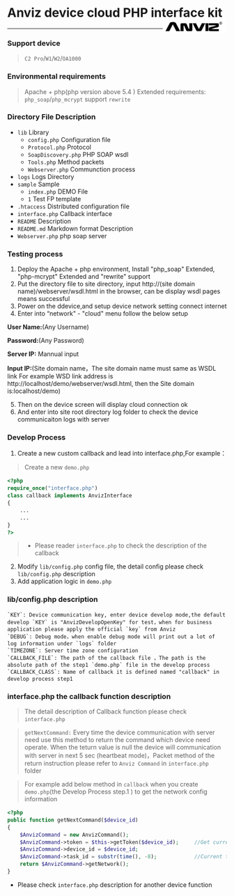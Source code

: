 # Anviz device cloud PHP interface kit<img src="logo.png" style="height:30px;" align="right">

------------

### Support device
> `C2 Pro`/`W1`/`W2`/`OA1000`

### Environmental requirements
> Apache + php(php version above 5.4 )
> Extended requirements: `php_soap`/`php_mcrypt`
> support `rewrite`

### Directory File Description
* `lib`            Library
    * `config.php`          Configuration file
	* `Protocol.php`        Protocol
	* `SoapDiscovery.php`   PHP SOAP wsdl
	* `Tools.php`           Method packets
	* `Webserver.php`       Communction process
* `logs`           Logs Directory
* `sample`         Sample
	* `index.php`           DEMO File
	* `1`                   Test FP template
* `.htaccess`      Distributed configuration file
* `interface.php`  Callback interface
* `README`         Description
* `README.md`      Markdown format Description
* `Webserver.php`  php soap server

### Testing process
1. Deploy the Apache + php environment, Install "php_soap" Extended, "php-mcrypt" Extended and "rewrite" support
2. Put the directory file to site directory, input http://(site domain name)/webserver/wsdl.html in the browser, can be display wsdl pages means successful
3. Power on the ddevice,and setup device network setting connect internet
4. Enter into “network" - "cloud" menu follow the below setup

**User Name:**(Any Username)

**Password:**(Any Password)

**Server IP:** Mannual input

**Input IP:**(Site domain name，The site domain name must same as WSDL link For example WSD link address is http://localhost/demo/webserver/wsdl.html, then the Site domain is:localhost/demo)

5. Then on the device screen will display cloud connection ok
6. And enter into site root directory log folder to check the device communicaiton logs with server

### Develop Process
1. Create a new custom callback and lead into interface.php,For example：
> Create a new `demo.php`
```php
<?php
require_once("interface.php")
class callback implements AnvizInterface
{
    ...
    ...
}
?>
```
>* Please reader `interface.php` to check the description of the callback
2. Modify `lib/config.php` config file, the detail config please check `lib/config.php` description
3. Add application logic in `demo.php`

### lib/config.php description
	`KEY`: Device communication key, enter device develop mode,the default develop `KEY` is "AnvizDevelopOpenKey" for test，when for business application please apply the official `key` from Anviz
	`DEBUG`: Debug mode，when enable debug mode will print out a lot of log information under `logs` folder
	`TIMEZONE`: Server time zone configuration
	`CALLBACK_FILE`: The path of the callback file ，The path is the absolute path of the step1 `demo.php` file in the develop process
	`CALLBACK_CLASS`: Name of callback it is defined named "callback" in develop process step1

### interface.php the callback function description
> The detail description of Callback function please check `interface.php`

> `getNextCommand:` Every time the device communication with server need use this method to return the command which device need operate. When the teturn value is null the device will communication  with server in next 5 sec (heartbeat mode)，Packet method of the return instruction please refer to `Anviz Command` in `interface.php` folder

> For example add below method in `callback` when you create `demo.php`(the Develop Process step.1 ) to get the network config information
```php
<?php
public function getNextCommand($device_id)
{
	$AnvizCommand = new AnvizCommand();
	$AnvizCommand->token = $this->getToken($device_id);     //Get current device Token value
	$AnvizCommand->device_id = $device_id;
	$AnvizCommand->task_id = substr(time(), -8);            //Current task flag NO.
	return $AnvizCommand->getNetwork();
}
```
* Please check `interface.php` description for another device function
